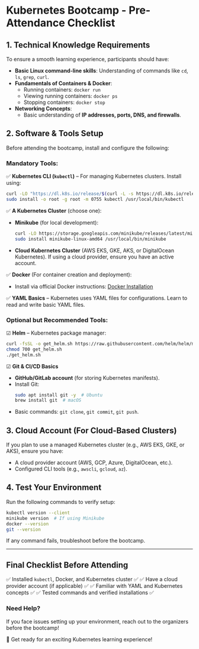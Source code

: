 # **Kubernetes Bootcamp - Pre-Attendance Checklist**

## **1. Technical Knowledge Requirements**
To ensure a smooth learning experience, participants should have:
- **Basic Linux command-line skills**: Understanding of commands like `cd`, `ls`, `grep`, `curl`.
- **Fundamentals of Containers & Docker**:
  - Running containers: `docker run`
  - Viewing running containers: `docker ps`
  - Stopping containers: `docker stop`
- **Networking Concepts**:
  - Basic understanding of **IP addresses, ports, DNS, and firewalls**.

## **2. Software & Tools Setup**
Before attending the bootcamp, install and configure the following:


### **Mandatory Tools:**
✅ **Kubernetes CLI (`kubectl`)** – For managing Kubernetes clusters. Install using:
```sh
curl -LO "https://dl.k8s.io/release/$(curl -L -s https://dl.k8s.io/release/stable.txt)/bin/linux/amd64/kubectl"
sudo install -o root -g root -m 0755 kubectl /usr/local/bin/kubectl
```

✅ **A Kubernetes Cluster** (choose one):
- **Minikube** (for local development):
  ```sh
  curl -LO https://storage.googleapis.com/minikube/releases/latest/minikube-linux-amd64
  sudo install minikube-linux-amd64 /usr/local/bin/minikube
  ```
  
- **Cloud Kubernetes Cluster** (AWS EKS, GKE, AKS, or DigitalOcean Kubernetes). If using a cloud provider, ensure you have an active account.

✅ **Docker** (For container creation and deployment):
- Install via official Docker instructions: [Docker Installation](https://docs.docker.com/get-docker/)

✅ **YAML Basics** – Kubernetes uses YAML files for configurations. Learn to read and write basic YAML files.

### **Optional but Recommended Tools:**
☑ **Helm** – Kubernetes package manager:
```sh
curl -fsSL -o get_helm.sh https://raw.githubusercontent.com/helm/helm/main/scripts/get-helm-3
chmod 700 get_helm.sh
./get_helm.sh
```

☑ **Git & CI/CD Basics**
- **GitHub/GitLab account** (for storing Kubernetes manifests).
- Install Git:
  ```sh
  sudo apt install git -y  # Ubuntu
  brew install git  # macOS
  ```
- Basic commands: `git clone`, `git commit`, `git push`.

## **3. Cloud Account (For Cloud-Based Clusters)**
If you plan to use a managed Kubernetes cluster (e.g., AWS EKS, GKE, or AKS), ensure you have:
- A cloud provider account (AWS, GCP, Azure, DigitalOcean, etc.).
- Configured CLI tools (e.g., `awscli`, `gcloud`, `az`).

## **4. Test Your Environment**
Run the following commands to verify setup:
```sh
kubectl version --client
minikube version  # If using Minikube
docker --version
git --version
```
If any command fails, troubleshoot before the bootcamp.

---

## **Final Checklist Before Attending**
✅ Installed `kubectl`, Docker, and Kubernetes cluster ✅
✅ Have a cloud provider account (if applicable) ✅
✅ Familiar with YAML and Kubernetes concepts ✅
✅ Tested commands and verified installations ✅

### **Need Help?**
If you face issues setting up your environment, reach out to the organizers before the bootcamp!

🚀 Get ready for an exciting Kubernetes learning experience!


